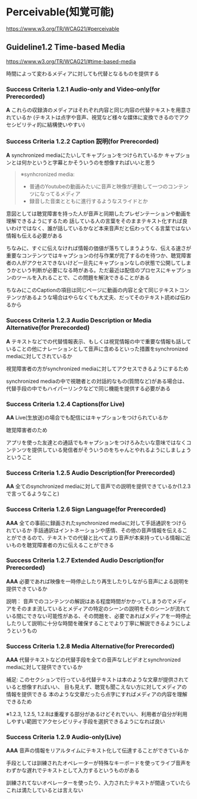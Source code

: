 
# Perceivable(知覚可能) 
https://www.w3.org/TR/WCAG21/#perceivable

## Guideline1.2 Time-based Media
https://www.w3.org/TR/WCAG21/#time-based-media

時間によって変わるメディアに対しても代替となるものを提供する

### Success Criteria 1.2.1 Audio-only and Video-only(for Prerecorded)
**A**
これらの収録済のメディアはそれぞれ内容と同じ内容の代替テキストを用意されているか
(テキストは点字や音声、視覚など様々な媒体に変換できるのでアクセシビリティ的に結構使いやすい)

### Success Criteria 1.2.2 Caption 説明(for Prerecorded)
**A**
synchronized mediaにたいしてキャプションをつけられているか
キャプションとは何かというと字幕とかそういうのを想像すればいいと思う
> ※synhcronized media:
>  - 普通のYoutubeの動画みたいに音声と映像が連動して一つのコンテンツになってるメディア
>  - 録音した音楽とともに進行するようなスライドとか

意図としては聴覚障害を持った人が音声と同期したプレゼンテーションや動画を理解できるようにするため
話している人の言葉をそのままテキスト化すれば良いわけではなく、誰が話しているかなど本来音声だと伝わってくる言葉ではない情報も伝える必要がある

ちなみに、すぐに伝えなければ情報の価値が落ちてしまうような、伝える速さが重要なコンテンツではキャプションの付与作業が完了するのを待つか、聴覚障害者の人がアクセスできないけど一旦先にキャプションなしの状態で公開してしまうかという判断が必要になる時がある。ただ最近は配信のプロセスにキャプションのツールを入れることで、この問題を解決できることがある

ちなみにこのCaptionの項目は同じページに動画の内容と全て同じテキストコンテンツがあるような場合はやらなくても大丈夫、だってそのテキスト読めば伝わるから

### Success Criteria 1.2.3 Audio Description or Media Alternative(for Prerecorded)
**A**
テキストなどでの代替情報表示、もしくは視覚情報の中で重要な情報も話していることの他にナレーションとして音声に含めるといった措置をsynchronized mediaに対してされているか

視覚障害者の方がsynchronized mediaに対してアクセスできるようにするため

synchronized mediaの中で視聴者との対話的なもの(質問など)がある場合は、代替手段の中でもハイパーリンクなどで同じ機能を提供する必要がある

### Success Criteria 1.2.4 Captions(for Live)
**AA**
Live(生放送)の場合でも配信にはキャプションをつけられているか

聴覚障害者のため

アプリを使った友達との通話でもキャプションをつけろみたいな意味ではなくコンテンツを提供している発信者がそういうのをちゃんとやれるようにしましょうということ


### Success Criteria 1.2.5 Audio Description(for Prerecorded)
**AA**
全てのsynchronized mediaに対して音声での説明を提供できているか(1.2.3で言ってるようなこと)

### Success Criteria 1.2.6 Sign Language(for Prerecorded)
**AAA**
全ての事前に録画されたsynchronized mediaに対して手話通訳をつけられているか
手話通訳はイントネーションや感情、その他の音声情報を伝えることができるので、テキストでの代替と比べてより音声が本来持っている情報に近いものを聴覚障害者の方に伝えることができる

### Success Criteria 1.2.7 Extended Audio Description(for Prerecorded)
**AAA**
必要であれば映像を一時停止したり再生したりしながら音声による説明を提供できているか

説明：
音声でのコンテンツの解説はある程度時間がかかってしまうのでメディアをそのまま流しているとメディアの特定のシーンの説明をそのシーンが流れている間にできない可能性がある、その問題を、必要であればメディアを一時停止したりして説明に十分な時間を確保することでより丁寧に解説できるようにしようというもの

### Success Criteria 1.2.8 Media Alternative(for Prerecorded)
**AAA**
代替テキストなどの代替手段を全ての音声なしビデオとsynchronized mediaに対して提供できているか

補足:
このセクションで行っている代替テキストは本のような文章が提供されていると想像すればいい、
目も見えず、聴覚も聞こえない方に対してメディアの情報を提供できる
本のような文章だったら点字にすればメディアの内容を理解できるため

※1.2.3, 1.2.5, 1.2.8は重複する部分があるけどそれでいい、利用者が自分が利用しやすい範囲でアクセシビリティ手段を選択できるようになれば良い

### Success Criteria 1.2.9 Audio-only(Live)
**AAA**
音声の情報をリアルタイムにテキスト化して伝達することができているか

手段としては訓練されたオペレーターが特殊なキーボードを使ってライブ音声をわずかな遅れでテキストとして入力するというものがある

訓練されてないオペレーターを使ったり、入力されたテキストが間違っていたらこれは満たしているとは言えない